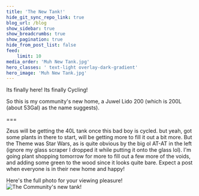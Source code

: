 ```yaml
---
title: 'The New Tank!'
hide_git_sync_repo_link: true
blog_url: /blog
show_sidebar: true
show_breadcrumbs: true
show_pagination: true
hide_from_post_list: false
feed:
    limit: 10
media_order: 'Muh New Tank.jpg'
hero_classes: ' text-light overlay-dark-gradient'
hero_image: 'Muh New Tank.jpg'
---
```


Its finally here! Its finally Cycling! 

So this is my community's new home, a Juwel Lido 200 (which is 200L (about 53Gal) as the name suggests).

===

Zeus will be getting the 40L tank once this bad boy is cycled. but yeah, got some plants in there to start, will be getting more to fill it out a bit more. But the Theme was Star Wars, as is quite obvious by the big ol AT-AT in the left (ignore my glass scraper I dropped it while putting it onto the glass lol). I'm going plant shopping tomorrow for more to fill out a few more of the voids, and adding some green to the wood since it looks quite bare. Expect a post when everyone is in their new home and happy!

Here's the full photo for your viewing pleasure!
<img style="max-width: 85%;" src="https://cabooshyy.xyz/user/pages/04.fishkeeping/the-new-tank/Muh%20New%20Tank.jpg" class="img-fit-contain" alt="The Community's new tank!">